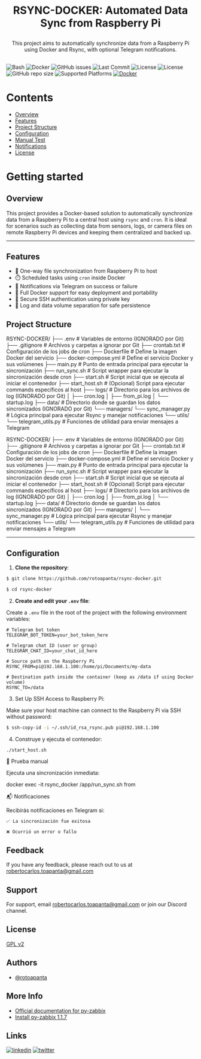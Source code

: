 # <p align="center">RSYNC-DOCKER: Automated Data Sync from Raspberry Pi

<p align="center">This project aims to automatically synchronize data from a Raspberry Pi using Docker and Rsync, with optional Telegram notifications.</p>

##

![Bash](https://img.shields.io/badge/bash-v4.4-blue.svg)
![Docker](https://img.shields.io/badge/docker-ready-blue)
![GitHub issues](https://img.shields.io/github/issues/rotoapanta/rsync-docker)
![Last Commit](https://img.shields.io/github/last-commit/rotoapanta/rsync-docker)
![License](https://img.shields.io/github/license/rotoapanta/rsync-docker)
![License](https://img.shields.io/github/license/rotoapanta/rsync-docker)
![GitHub repo size](https://img.shields.io/github/repo-size/rotoapanta/rsync-docker)
![Supported Platforms](https://img.shields.io/badge/platform-Linux%20|%20macOS-green)
[![Docker](https://img.shields.io/badge/Docker-Yes-brightgreen)](https://www.docker.com/)

# Contents

- [Overview](#overview)
- [Features](#features)
- [Project Structure](#project-structure)
- [Configuration](#configuration)
- [Manual Test](#manual-test)
- [Notifications](#notifications)
- [License](#license)

# Getting started

## Overview

This project provides a Docker-based solution to automatically synchronize data from a Raspberry Pi to a central host using `rsync` and `cron`. It is ideal for scenarios such as collecting data from sensors, logs, or camera files on remote Raspberry Pi devices and keeping them centralized and backed up.

---
## Features

- 🔁 One-way file synchronization from Raspberry Pi to host
- ⏱️ Scheduled tasks using `cron` inside Docker
- 📩 Notifications via Telegram on success or failure
- 🐳 Full Docker support for easy deployment and portability
- 🔐 Secure SSH authentication using private key
- 📂 Log and data volume separation for safe persistence

## Project Structure

RSYNC-DOCKER/
├── .env                  # Variables de entorno (IGNORADO por Git)
├── .gitignore            # Archivos y carpetas a ignorar por Git
├── crontab.txt           # Configuración de los jobs de cron
├── Dockerfile            # Define la imagen Docker del servicio
├── docker-compose.yml    # Define el servicio Docker y sus volúmenes
├── main.py               # Punto de entrada principal para ejecutar la sincronización
├── run_sync.sh           # Script wrapper para ejecutar la sincronización desde cron
├── start.sh              # Script inicial que se ejecuta al iniciar el contenedor
├── start_host.sh         # (Opcional) Script para ejecutar commands específicos al host
├── logs/                 # Directorio para los archivos de log (IGNORADO por Git)
│   ├── cron.log
│   ├── from_pi.log
│   └── startup.log
├── data/                 # Directorio donde se guardan los datos sincronizados (IGNORADO por Git)
└── managers/
    └── sync_manager.py   # Lógica principal para ejecutar Rsync y manejar notificaciones
└── utils/
    └── telegram_utils.py # Funciones de utilidad para enviar mensajes a Telegram


RSYNC-DOCKER/
├── .env # Variables de entorno (IGNORADO por Git)
├── .gitignore # Archivos y carpetas a ignorar por Git
├── crontab.txt # Configuración de los jobs de cron
├── Dockerfile # Define la imagen Docker del servicio
├── docker-compose.yml # Define el servicio Docker y sus volúmenes
├── main.py # Punto de entrada principal para ejecutar la sincronización
├── run_sync.sh # Script wrapper para ejecutar la sincronización desde cron
├── start.sh # Script inicial que se ejecuta al iniciar el contenedor
├── start_host.sh # (Opcional) Script para ejecutar commands específicos al host
├── logs/ # Directorio para los archivos de log (IGNORADO por Git)
│ ├── cron.log
│ ├── from_pi.log
│ └── startup.log
├── data/ # Directorio donde se guardan los datos sincronizados (IGNORADO por Git)
├── managers/
│ └── sync_manager.py # Lógica principal para ejecutar Rsync y manejar notificaciones
└── utils/
└── telegram_utils.py # Funciones de utilidad para enviar mensajes a Telegram

---

## Configuration

1. **Clone the repository**:

```bash
$ git clone https://github.com/rotoapanta/rsync-docker.git
```
```bash
$ cd rsync-docker
```

2. **Create and edit your `.env` file**:

Create a `.env` file in the root of the project with the following environment variables:

```env
# Telegram bot token
TELEGRAM_BOT_TOKEN=your_bot_token_here

# Telegram chat ID (user or group)
TELEGRAM_CHAT_ID=your_chat_id_here

# Source path on the Raspberry Pi
RSYNC_FROM=pi@192.168.1.100:/home/pi/Documents/my-data

# Destination path inside the container (keep as /data if using Docker volume)
RSYNC_TO=/data
```

3. Set Up SSH Access to Raspberry Pi:

Make sure your host machine can connect to the Raspberry Pi via SSH without password:

```bash
$ ssh-copy-id -i ~/.ssh/id_rsa_rsync.pub pi@192.168.1.100
```

4. Construye y ejecuta el contenedor:

```bash
./start_host.sh
```

🧪 Prueba manual

Ejecuta una sincronización inmediata:

docker exec -it rsync_docker /app/run_sync.sh from

📬 Notificaciones

Recibirás notificaciones en Telegram si:

    ✅ La sincronización fue exitosa

    ❌ Ocurrió un error o fallo


## Feedback

If you have any feedback, please reach out to us at robertocarlos.toapanta@gmail.com

## Support

For support, email robertocarlos.toapanta@gmail.com or join our Discord channel.

## License

[GPL v2](https://www.gnu.org/licenses/gpl-2.0)

## Authors

- [@rotoapanta](https://github.com/rotoapanta)

## More Info

* [Official documentation for py-zabbix](https://py-zabbix.readthedocs.io/en/latest/)
* [Install py-zabbix 1.1.7](https://pypi.org/project/pyzabbix/)

## Links

[![linkedin](https://img.shields.io/badge/linkedin-0A66C2?style=for-the-badge&logo=linkedin&logoColor=white)](https://www.linkedin.com/in/roberto-carlos-toapanta-g/)
[![twitter](https://img.shields.io/badge/twitter-1DA1F2?style=for-the-badge&logo=twitter&logoColor=white)](https://twitter.com/rotoapanta)